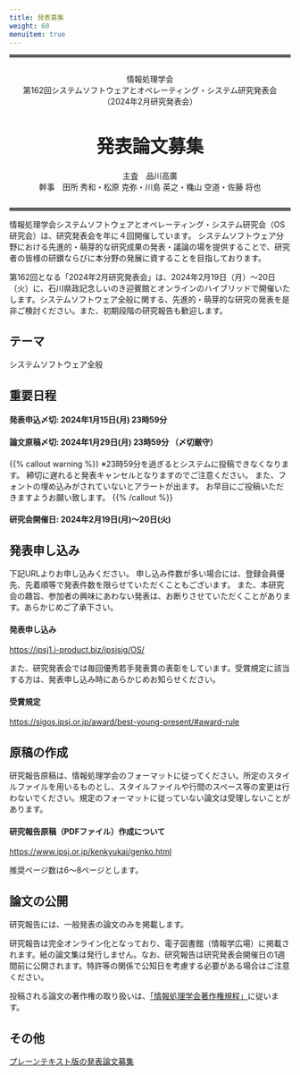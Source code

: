 ```yaml
---
title: 発表募集
weight: 60
menuitem: true
---
```

<style>
div.cfp {
    border-top: thick double;
    border-bottom: thick double;
    margin: 1em 0 1em 0;
    padding: 1em;
    text-align: center;
}
div.cfp h1 {
    font-size: xx-large;
}
</style>

<div class="cfp">
<p>情報処理学会<br>第162回システムソフトウェアとオペレーティング・システム研究発表会<br>（2024年2月研究発表会）</p>
<h1>発表論文募集</h1>
<p>主査　品川高廣<br>幹事　田所 秀和・松原 克弥・川島 英之・穐山 空道・佐藤 将也</p>
</div>

情報処理学会システムソフトウェアとオペレーティング・システム研究会（OS研究会）は、研究発表会を年に４回開催しています。
システムソフトウェア分野における先進的・萌芽的な研究成果の発表・議論の場を提供することで、研究者の皆様の研鑚ならびに本分野の発展に資することを目指しております。

第162回となる「2024年2月研究発表会」は、2024年2月19日（月）〜20日（火）に、石川県政記念しいのき迎賓館とオンラインのハイブリッドで開催いたします。システムソフトウェア全般に関する、先進的・萌芽的な研究の発表を是非ご検討ください。また、初期段階の研究報告も歓迎します。

## テーマ

システムソフトウェア全般

## 重要日程

#### 発表申込〆切: 2024年1月15日(月) 23時59分

#### 論文原稿〆切: 2024年1月29日(月) 23時59分 （〆切厳守）

{{% callout warning %}}
※23時59分を過ぎるとシステムに投稿できなくなります。
締切に遅れると発表キャンセルとなりますのでご注意ください。
また、フォントの埋め込みがされていないとアラートが出ます。
お早目にご投稿いただきますようお願い致します。
{{% /callout %}}

#### 研究会開催日: 2024年2月19日(月)～20日(火)

## 発表申し込み

下記URLよりお申し込みください。
申し込み件数が多い場合には、登録会員優先、先着順等で発表件数を限らせていただくこともございます。
また、本研究会の趣旨、参加者の興味にあわない発表は、お断りさせていただくことがあります。あらかじめご了承下さい。
#### 発表申し込み
https://ipsj1.i-product.biz/ipsjsig/OS/

また、研究発表会では毎回優秀若手発表賞の表彰をしています。受賞規定に該当する方は、発表申し込み時にあらかじめお知らせください。<br>
#### 受賞規定
https://sigos.ipsj.or.jp/award/best-young-present/#award-rule

## 原稿の作成

研究報告原稿は、情報処理学会のフォーマットに従ってください。所定のスタイルファイルを用いるものとし、スタイルファイルや行間のスペース等の変更は行わないでください。規定のフォーマットに従っていない論文は受理しないことがあります。

#### 研究報告原稿（PDFファイル）作成について
https://www.ipsj.or.jp/kenkyukai/genko.html

推奨ページ数は6～8ページとします。


## 論文の公開

研究報告には、一般発表の論文のみを掲載します。

研究報告は完全オンライン化となっており、電子図書館（情報学広場）に掲載されます。紙の論文集は発行しません。なお、研究報告は研究発表会開催日の1週間前に公開されます。特許等の関係で公知日を考慮する必要がある場合はご注意ください。

投稿される論文の著作権の取り扱いは、[「情報処理学会著作権規程」](https://www.ipsj.or.jp/copyright/ronbun/copyright.html)に従います。


## その他

[プレーンテキスト版の発表論文募集](cfp.txt)
